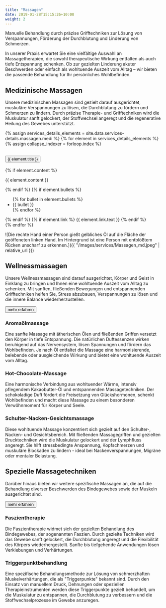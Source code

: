 ```yaml
---
title: "Massagen"
date: 2019-01-28T15:15:26+10:00
weight: 2
---
```


Manuelle Behandlung durch präzise Grifftechniken zur Lösung von Verspannungen, Förderung der Durchblutung und Linderung von Schmerzen.

In unserer Praxis erwartet Sie eine vielfältige Auswahl an Massagetherapien, die sowohl
therapeutische Wirkung entfalten als auch tiefe Entspannung schenken.
Ob zur gezielten Linderung akuter Beschwerden oder einfach als wohltuende Auszeit vom
Alltag – wir bieten die passende Behandlung für Ihr persönliches Wohlbefinden.

## Medizinische Massagen
Unsere medizinischen Massagen sind gezielt darauf ausgerichtet, muskuläre Verspannungen zu lösen, die Durchblutung zu fördern und Schmerzen zu lindern.
Durch präzise Therapie- und Grifftechniken wird die Muskulatur sanft gelockert, der Stoffwechsel angeregt und die regenerative Heilung des Gewebes unterstützt.


<div id="accordion-massagen-1" class="accordion">
  {% assign services_details_elements = site.data.services-details.massagen.medi %}
  {% for element in services_details_elements %}
    {% assign collapse_indexer = forloop.index %}
    <div class="accordion-item">
      <h2 class="accordion-header">
        <button class="accordion-button collapsed" type="button" data-bs-toggle="collapse" data-bs-target="#collapse-{{ collapse_indexer }}">
          {{ element.title }}
        </button>
      </h2>
      <div id="collapse-{{ collapse_indexer }}" class="accordion-collapse collapse" data-bs-parent="#accordion-massagen-1">
        <div class="accordion-body">
          {% if element.content %}
            <p>{{ element.content }}</p>
          {% endif %}
          {% if element.bullets %}
            <ul>
              {% for bullet in element.bullets %}
                <li>{{ bullet }}</li>
              {% endfor %}
            </ul>
          {% endif %}
          {% if element.link %}
            <a
              {% if element.link.external %}href="{{element.link.url}}"
              {% else %}href="{% link {{element.link.url}} %}"
              {% endif %}
              {% if element.link.external or element.link.file %}target="_blank" rel="noopener noreferrer"
              {% endif %}
              >
              {{ element.link.text }}
            </a>
          {% endif %}
        </div>
      </div>
    </div>
  {% endfor %}
</div>


![Die rechte Hand einer Person gießt gelbliches Öl auf die Fläche der geöffeneten linken Hand. Im Hintergrund ist eine Person mit entblößtem Rücken unscharf zu erkennen.]({{ "/images/services/Massagen_md.jpeg" | relative_url }})

## Wellnessmassagen
Unsere Wellnessmassagen sind darauf ausgerichtet, Körper und Geist in Einklang zu bringen und Ihnen eine wohltuende Auszeit vom Alltag zu schenken. Mit sanften, fließenden Bewegungen und entspannenden Grifftechniken helfen Sie, Stress abzubauen, Verspannungen zu lösen und die innere Balance wiederherzustellen.

<p class="text-center">
  <button class="btn btn-primary" type="button" data-bs-toggle="collapse" data-bs-target="#massagen_2" aria-expanded="false" aria-controls="massagen_2">
    mehr erfahren
  </button>
</p>
<div class="collapse" id="massagen_2">
  <div class="card card-body" markdown="1">

### Aromaölmassage
Eine sanfte Massage mit ätherischen Ölen und fließenden Griffen versetzt den Körper in tiefe Entspannung. Die natürlichen Duftessenzen wirken beruhigend auf das Nervensystem, lösen Spannungen und fördern das Wohlbefinden. Je nach Öl entfaltet die Massage eine harmonisierende, belebende oder ausgleichende Wirkung und bietet eine wohltuende Auszeit vom Alltag.

### Hot-Chocolate-Massage
Eine harmonische Verbindung aus wohltuender Wärme, intensiv pflegendem Kakaobutter-Öl und entspannenden Massagetechniken. Der schokoladige Duft fördert die Freisetzung von Glückshormonen, schenkt Wohlbefinden und macht diese Massage zu einem besonderen Verwöhnmoment für Körper und Seele.

### Schulter-Nacken-Gesichtsmassage
Diese wohltuende Massage konzentriert sich gezielt auf den Schulter-, Nacken- und Gesichtsbereich. Mit fließenden Massagegriffen und gezielten Drucktechniken wird die Muskulatur gelockert und der Lymphfluss angeregt. Sie hilft stressbedingte Anspannung, Kopfschmerzen und muskuläre Blockaden zu lindern - ideal bei Nackenverspannungen, Migräne oder mentaler Belastung.

  </div>
</div>


## Spezielle Massagetechniken
Darüber hinaus bieten wir weitere spezifische Massagen an, die auf die Behandlung diverser Beschwerden des Bindegewebes sowie der Muskeln ausgerichtet sind.

<p class="text-center">
  <button class="btn btn-primary" type="button" data-bs-toggle="collapse" data-bs-target="#massagen_3" aria-expanded="false" aria-controls="massagen_3">
    mehr erfahren
  </button>
</p>
<div class="collapse" id="massagen_3">
  <div class="card card-body" markdown="1">

### Faszientherapie
Die Faszientherapie widmet sich der gezielten Behandlung des Bindegewebes, der sogenannten Faszien. Durch gezielte Techniken wird das Gewebe sanft gelockert, die Durchblutung angeregt und die Flexibilität des Körpers wiederhergestellt. Sanfte bis tiefgehende Anwendungen lösen Verklebungen und Verhärtungen.

### Triggerpunktbehandlung
Eine spezifische Behandlungsmethode zur Lösung von schmerzhaften Muskelverhärtungen, die als "Triggerpunkte" bekannt sind. Durch den Einsatz von manuellem Druck, Dehnungen oder speziellen Therapieinstrumenten werden diese Triggerpunkte gezielt behandelt, um die Muskulatur zu entspannen, die Durchblutung zu verbessern und die Stoffwechselprozesse im Gewebe anzuregen.

  </div>
</div>
